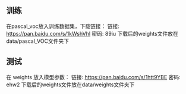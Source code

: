 ## 训练
在pascal_voc放入训练数据集，下载链接：
链接: https://pan.baidu.com/s/1kWshVhl 密码: 89iu
下载后的weights文件放在data/pascal_VOC文件夹下

## 测试
在 weights 放入模型参数：
链接: https://pan.baidu.com/s/1htt9YBE 密码: ehw2
下载后的weights文件放在data/weights文件夹下
